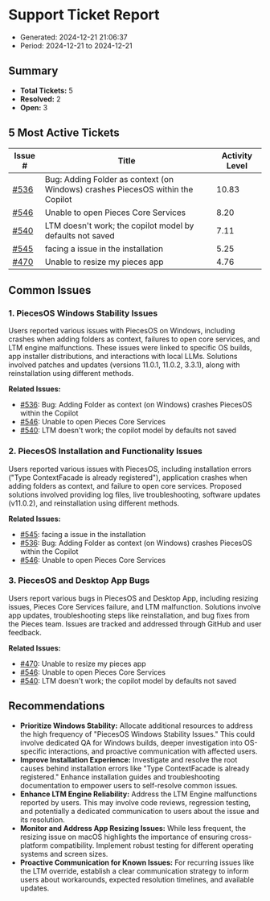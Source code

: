 # Support Ticket Report
- Generated: 2024-12-21 21:06:37
- Period: 2024-12-21 to 2024-12-21

## Summary
- **Total Tickets:** 5
- **Resolved:** 2
- **Open:** 3

## 5 Most Active Tickets
| Issue # | Title | Activity Level |
|---------|-------|----------------|
| [#536](https://github.com/pieces-app/support/issues/536) | Bug: Adding Folder as context (on Windows) crashes PiecesOS within the Copilot | 10.83 |
| [#546](https://github.com/pieces-app/support/issues/546) | Unable to open Pieces Core Services | 8.20 |
| [#540](https://github.com/pieces-app/support/issues/540) | LTM doesn't work; the copilot model by defaults not saved | 7.11 |
| [#545](https://github.com/pieces-app/support/issues/545) | facing a issue in the installation | 5.25 |
| [#470](https://github.com/pieces-app/support/issues/470) | Unable to resize my pieces app | 4.76 |

## Common Issues
### 1. PiecesOS Windows Stability Issues
Users reported various issues with PiecesOS on Windows, including crashes when adding folders as context, failures to open core services, and LTM engine malfunctions. These issues were linked to specific OS builds, app installer distributions, and interactions with local LLMs. Solutions involved patches and updates (versions 11.0.1, 11.0.2, 3.3.1), along with reinstallation using different methods.

**Related Issues:**
- [#536](https://github.com/pieces-app/support/issues/536): Bug: Adding Folder as context (on Windows) crashes PiecesOS within the Copilot
- [#546](https://github.com/pieces-app/support/issues/546): Unable to open Pieces Core Services
- [#540](https://github.com/pieces-app/support/issues/540): LTM doesn't work; the copilot model by defaults not saved

### 2. PiecesOS Installation and Functionality Issues
Users reported various issues with PiecesOS, including installation errors ("Type ContextFacade is already registered"), application crashes when adding folders as context, and failure to open core services. Proposed solutions involved providing log files, live troubleshooting, software updates (v11.0.2), and reinstallation using different methods.

**Related Issues:**
- [#545](https://github.com/pieces-app/support/issues/545): facing a issue in the installation
- [#536](https://github.com/pieces-app/support/issues/536): Bug: Adding Folder as context (on Windows) crashes PiecesOS within the Copilot
- [#546](https://github.com/pieces-app/support/issues/546): Unable to open Pieces Core Services

### 3. PiecesOS and Desktop App Bugs
Users report various bugs in PiecesOS and Desktop App, including resizing issues, Pieces Core Services failure, and LTM malfunction. Solutions involve app updates, troubleshooting steps like reinstallation, and bug fixes from the Pieces team. Issues are tracked and addressed through GitHub and user feedback.

**Related Issues:**
- [#470](https://github.com/pieces-app/support/issues/470): Unable to resize my pieces app
- [#546](https://github.com/pieces-app/support/issues/546): Unable to open Pieces Core Services
- [#540](https://github.com/pieces-app/support/issues/540): LTM doesn't work; the copilot model by defaults not saved


## Recommendations
- **Prioritize Windows Stability:** Allocate additional resources to address the high frequency of "PiecesOS Windows Stability Issues." This could involve dedicated QA for Windows builds, deeper investigation into OS-specific interactions, and proactive communication with affected users.
- **Improve Installation Experience:** Investigate and resolve the root causes behind installation errors like "Type ContextFacade is already registered." Enhance installation guides and troubleshooting documentation to empower users to self-resolve common issues.
- **Enhance LTM Engine Reliability:** Address the LTM Engine malfunctions reported by users. This may involve code reviews, regression testing, and potentially a dedicated communication to users about the issue and its resolution.
- **Monitor and Address App Resizing Issues:** While less frequent, the resizing issue on macOS highlights the importance of ensuring cross-platform compatibility. Implement robust testing for different operating systems and screen sizes.
- **Proactive Communication for Known Issues:** For recurring issues like the LTM override, establish a clear communication strategy to inform users about workarounds, expected resolution timelines, and available updates.
